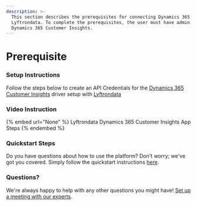 ```yaml
---
description: >-
  This section describes the prerequisites for connecting Dynamics 365 Customer Insights to
  Lyftrondata. To complete the prerequisites, the user must have admin access to
  Dynamics 365 Customer Insights.
---
```


# Prerequisite

<mark style="color:blue;"></mark>

### Setup Instructions

Follow the steps below to create an API Credentials for the [Dynamics 365 Customer Insights](None) driver setup with [Lyftrondata](https://www.lyftrondata.com)

### Video Instruction

{% embed url="None" %}
Lyftrondata Dynamics 365 Customer Insights App Steps
{% endembed %}

### Quickstart Steps

Do you have questions about how to use the platform? Don't worry; we've got you covered. Simply follow the quickstart instructions [here](README.md).

### Questions? <a href="#questions" id="questions"></a>

We're always happy to help with any other questions you might have! [Set up a meeting with our experts](https://www.lyftrondata.com/book-a-meeting/).

